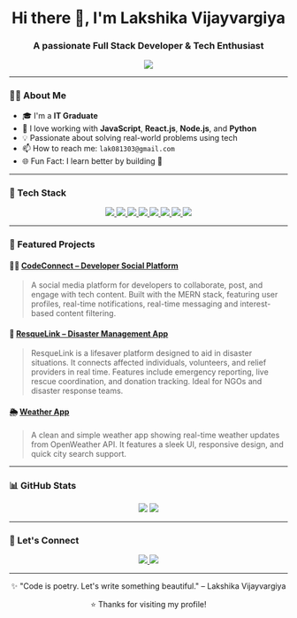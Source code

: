 <h1 align="center">Hi there 👋, I'm Lakshika Vijayvargiya</h1>
<h3 align="center">A passionate Full Stack Developer & Tech Enthusiast</h3>

<p align="center">
  <img src="https://readme-typing-svg.herokuapp.com/?lines=Welcome+to+my+GitHub+profile!;I+💻+love+to+build+cool+projects;Always+learning+new+things!" />
</p>

---

### 👩‍💻 About Me

- 🎓 I'm a **IT Graduate**
- 🌱 I love working with **JavaScript**, **React.js**, **Node.js**, and **Python**
- 💡 Passionate about solving real-world problems using tech
- 📫 How to reach me: `lak081303@gmail.com`
- 🌐 Fun Fact: I learn better by building 🚀

---

### 🧰 Tech Stack

<p align="center">
  <a href="https://developer.mozilla.org/en-US/docs/Web/JavaScript" target="_blank">
    <img src="https://img.shields.io/badge/JavaScript-F7DF1E?style=flat&logo=javascript&logoColor=black" />
  </a>
  <a href="https://reactjs.org/" target="_blank">
    <img src="https://img.shields.io/badge/React-20232A?style=flat&logo=react&logoColor=61DAFB" />
  </a>
  <a href="https://nodejs.org/en/docs/" target="_blank">
    <img src="https://img.shields.io/badge/Node.js-339933?style=flat&logo=nodedotjs&logoColor=white" />
  </a>
  <a href="https://expressjs.com/" target="_blank">
    <img src="https://img.shields.io/badge/Express.js-000000?style=flat&logo=express&logoColor=white" />
  </a>
  <a href="https://www.mongodb.com/docs/" target="_blank">
    <img src="https://img.shields.io/badge/MongoDB-4EA94B?style=flat&logo=mongodb&logoColor=white" />
  </a>
  <a href="https://tailwindcss.com/docs" target="_blank">
    <img src="https://img.shields.io/badge/TailwindCSS-06B6D4?style=flat&logo=tailwindcss&logoColor=white" />
  </a>
  <a href="https://www.python.org/doc/" target="_blank">
    <img src="https://img.shields.io/badge/Python-3776AB?style=flat&logo=python&logoColor=white" />
  </a>
  <a href="https://git-scm.com/doc" target="_blank">
    <img src="https://img.shields.io/badge/Git-F05032?style=flat&logo=git&logoColor=white" />
  </a>
</p>

---

### 🌟 Featured Projects

#### 👨‍💻 [CodeConnect – Developer Social Platform](https://github.com/lakshika0813/codeconnect)
> A social media platform for developers to collaborate, post, and engage with tech content. Built with the MERN stack, featuring user profiles, real-time notifications, real-time messaging and interest-based content filtering.

#### 🔗 [ResqueLink – Disaster Management App](https://github.com/lakshika0813/resquelink)
> ResqueLink is a lifesaver platform designed to aid in disaster situations. It connects affected individuals, volunteers, and relief providers in real time. Features include emergency reporting, live rescue coordination, and donation tracking. Ideal for NGOs and disaster response teams.

#### 🌦️ [Weather App](https://github.com/lakshika0813/weather-app)
> A clean and simple weather app showing real-time weather updates from OpenWeather API. It features a sleek UI, responsive design, and quick city search support.

---

### 📊 GitHub Stats

<p align="center">
  <img src="https://github-readme-stats.vercel.app/api?username=lakshika0813&show_icons=true&theme=radical" />
  <img src="https://github-readme-streak-stats.herokuapp.com/?user=lakshika0813&theme=radical" />
</p>

---

### 🔗 Let's Connect

<p align="center">
  <a href="https://linkedin.com/in/lakshikavijayvargiya" target="_blank">
    <img src="https://img.shields.io/badge/LinkedIn-blue?style=for-the-badge&logo=linkedin" />
  </a>
  <a href="mailto:lak081303@gmail.com">
    <img src="https://img.shields.io/badge/Gmail-red?style=for-the-badge&logo=gmail&logoColor=white" />
  </a>
</p>

---

<p align="center">✨ "Code is poetry. Let's write something beautiful." – Lakshika Vijayvargiya</p>

<p align="center">⭐️ Thanks for visiting my profile!</p>
